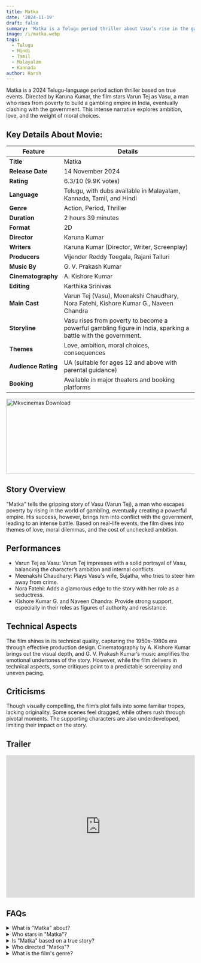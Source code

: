 ```yaml
---
title: Matka
date: '2024-11-19'
draft: false
summary: 'Matka is a Telugu period thriller about Vasu’s rise in the gambling world, facing love, ambition, and moral dilemmas. Directed by Karuna Kumar.'
image: /i/matka.webp
tags:
  - Telugu
  - Hindi
  - Tamil
  - Malayalam
  - Kannada
author: Harsh
---
```


Matka is a 2024 Telugu-language period action thriller based on true events. Directed by Karuna Kumar, the film stars Varun Tej as Vasu, a man who rises from poverty to build a gambling empire in India, eventually clashing with the government. This intense narrative explores ambition, love, and the weight of moral choices.

## Key Details About Movie:

| **Feature**               | **Details**                                                                                                                                    |
|---------------------------|------------------------------------------------------------------------------------------------------------------------------------------------|
| **Title**                 | Matka                                                                                                                                         |
| **Release Date**          | 14 November 2024                                                                                                                              |
| **Rating**                | 6.3/10 (9.9K votes)                                                                                                                           |
| **Language**              | Telugu, with dubs available in Malayalam, Kannada, Tamil, and Hindi                                                                           |
| **Genre**                 | Action, Period, Thriller                                                                                                                      |
| **Duration**              | 2 hours 39 minutes                                                                                                                            |
| **Format**                | 2D                                                                                                                                            |
| **Director**              | Karuna Kumar                                                                                                                                  |
| **Writers**               | Karuna Kumar (Director, Writer, Screenplay)                                                                                                   |
| **Producers**             | Vijender Reddy Teegala, Rajani Talluri                                                                                                        |
| **Music By**              | G. V. Prakash Kumar                                                                                                                           |
| **Cinematography**        | A. Kishore Kumar                                                                                                                              |
| **Editing**               | Karthika Srinivas                                                                                                                             |
| **Main Cast**             | Varun Tej (Vasu), Meenakshi Chaudhary, Nora Fatehi, Kishore Kumar G., Naveen Chandra                                                         |
| **Storyline**             | Vasu rises from poverty to become a powerful gambling figure in India, sparking a battle with the government.                                |
| **Themes**                | Love, ambition, moral choices, consequences                                                                                                   |
| **Audience Rating**       | UA (suitable for ages 12 and above with parental guidance)                                                                                   |
| **Booking**               | Available in major theaters and booking platforms                                                                                             |


<a href="https://whomeenoaglauns.com/4/8531475">
  <img src="/mkvcinemas-btn.webp" alt="Mkvcinemas Download" width="600" height="200" loading="lazy">
</a>

## Story Overview
"Matka" tells the gripping story of Vasu (Varun Tej), a man who escapes poverty by rising in the world of gambling, eventually creating a powerful empire. His success, however, brings him into conflict with the government, leading to an intense battle. Based on real-life events, the film dives into themes of love, moral dilemmas, and the cost of unchecked ambition.

## Performances
- Varun Tej as Vasu: Varun Tej impresses with a solid portrayal of Vasu, balancing the character’s ambition and internal conflicts.
- Meenakshi Chaudhary: Plays Vasu's wife, Sujatha, who tries to steer him away from crime.
- Nora Fatehi: Adds a glamorous edge to the story with her role as a seductress.
- Kishore Kumar G. and Naveen Chandra: Provide strong support, especially in their roles as figures of authority and resistance.

## Technical Aspects
The film shines in its technical quality, capturing the 1950s-1980s era through effective production design. Cinematography by A. Kishore Kumar brings out the visual depth, and G. V. Prakash Kumar’s music amplifies the emotional undertones of the story. However, while the film delivers in technical aspects, some critiques point to a predictable screenplay and uneven pacing.

## Criticisms
Though visually compelling, the film’s plot falls into some familiar tropes, lacking originality. Some scenes feel dragged, while others rush through pivotal moments. The supporting characters are also underdeveloped, limiting their impact on the story.

## Trailer

<iframe width="100%" height="380" src="https://www.youtube.com/embed/RKZJtoFoaQg?si=FKtnAhHnfUo" title={title} frameborder="0" allow="accelerometer; autoplay; clipboard-write; encrypted-media; gyroscope; picture-in-picture; web-share" referrerpolicy="strict-origin-when-cross-origin" allowfullscreen loading="lazy"></iframe>

## FAQs

<details>
  <summary>What is "Matka" about?</summary>
  <p>"Matka" follows Vasu, a man who builds a gambling empire and ultimately clashes with the government.</p>
</details>

<details>
  <summary>Who stars in "Matka"?</summary>
  <p>Varun Tej plays the lead role, with support from Meenakshi Chaudhary, Nora Fatehi, and others.</p>
</details>

<details>
  <summary>Is "Matka" based on a true story?</summary>
  <p>Yes, the film is inspired by real events surrounding the world of Matka gambling.</p>
</details>

<details>
  <summary>Who directed "Matka"?</summary>
  <p>Karuna Kumar directed and wrote the screenplay for "Matka."</p>
</details>

<details>
  <summary>What is the film's genre?</summary>
  <p>"Matka" is an action-packed period thriller with elements of drama.</p>
</details>
